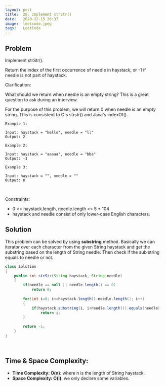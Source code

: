 ```yaml
---
layout: post 
title:  28. Implement strStr()
date:   2020-12-15 20:37
image:  leetcode.jpeg
tags:   LeetCode
---
```


## Problem

Implement strStr().

Return the index of the first occurrence of needle in haystack, or -1 if needle is not part of haystack.

Clarification:

What should we return when needle is an empty string? This is a great question to ask during an interview.

For the purpose of this problem, we will return 0 when needle is an empty string. This is consistent to C's strstr() and Java's indexOf().

```
Example 1:

Input: haystack = "hello", needle = "ll"
Output: 2

Example 2:

Input: haystack = "aaaaa", needle = "bba"
Output: -1

Example 3:

Input: haystack = "", needle = ""
Output: 0
```

<!-- Line breaks -->
<br />

Constraints:

* 0 <= haystack.length, needle.length <= 5 * 104
* haystack and needle consist of only lower-case English characters.

## Solution

This problem can be solved by using **substring** method. Basically we can iterator over each character from the given String haystack and get the substring based on the length of String needle. Then check if the sub string equals to needle or not.

```java
class Solution 
{
    public int strStr(String haystack, String needle) 
    {      
        if(needle == null || needle.length() == 0)
            return 0;
        
        for(int i=0; i<=haystack.length()-needle.length(); i++)
        {
            if(haystack.substring(i, i+needle.length()).equals(needle))
                return i;
        }
        
        return -1;
    }
}
```

<!-- Line breaks -->
<br />

## Time & Space Complexity:

* **Time Complexity: O(n)**: where n is the length of String haystack.
* **Space Complexity: O(l)**: we only declare some variables.


